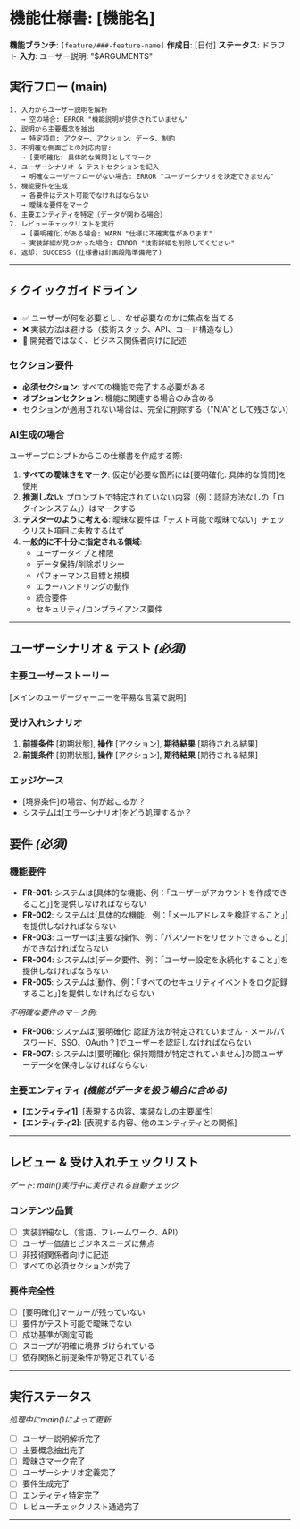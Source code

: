 # 機能仕様書: [機能名]

**機能ブランチ**: `[feature/###-feature-name]`
**作成日**: [日付]
**ステータス**: ドラフト
**入力**: ユーザー説明: "$ARGUMENTS"

## 実行フロー (main)
```
1. 入力からユーザー説明を解析
   → 空の場合: ERROR "機能説明が提供されていません"
2. 説明から主要概念を抽出
   → 特定項目: アクター、アクション、データ、制約
3. 不明確な側面ごとの対応内容:
   → [要明確化: 具体的な質問]としてマーク
4. ユーザーシナリオ & テストセクションを記入
   → 明確なユーザーフローがない場合: ERROR "ユーザーシナリオを決定できません"
5. 機能要件を生成
   → 各要件はテスト可能でなければならない
   → 曖昧な要件をマーク
6. 主要エンティティを特定（データが関わる場合）
7. レビューチェックリストを実行
   → [要明確化]がある場合: WARN "仕様に不確実性があります"
   → 実装詳細が見つかった場合: ERROR "技術詳細を削除してください"
8. 返却: SUCCESS (仕様書は計画段階準備完了)
```

---

## ⚡ クイックガイドライン
- ✅ ユーザーが何を必要とし、なぜ必要なのかに焦点を当てる
- ❌ 実装方法は避ける（技術スタック、API、コード構造なし）
- 👥 開発者ではなく、ビジネス関係者向けに記述

### セクション要件
- **必須セクション**: すべての機能で完了する必要がある
- **オプションセクション**: 機能に関連する場合のみ含める
- セクションが適用されない場合は、完全に削除する（"N/A"として残さない）

### AI生成の場合
ユーザープロンプトからこの仕様書を作成する際:
1. **すべての曖昧さをマーク**: 仮定が必要な箇所には[要明確化: 具体的な質問]を使用
2. **推測しない**: プロンプトで特定されていない内容（例：認証方法なしの「ログインシステム」）はマークする
3. **テスターのように考える**: 曖昧な要件は「テスト可能で曖昧でない」チェックリスト項目に失敗するはず
4. **一般的に不十分に指定される領域**:
   - ユーザータイプと権限
   - データ保持/削除ポリシー
   - パフォーマンス目標と規模
   - エラーハンドリングの動作
   - 統合要件
   - セキュリティ/コンプライアンス要件

---

## ユーザーシナリオ & テスト *(必須)*

### 主要ユーザーストーリー
[メインのユーザージャーニーを平易な言葉で説明]

### 受け入れシナリオ
1. **前提条件** [初期状態], **操作** [アクション], **期待結果** [期待される結果]
2. **前提条件** [初期状態], **操作** [アクション], **期待結果** [期待される結果]

### エッジケース
- [境界条件]の場合、何が起こるか？
- システムは[エラーシナリオ]をどう処理するか？

## 要件 *(必須)*

### 機能要件
- **FR-001**: システムは[具体的な機能、例：「ユーザーがアカウントを作成できること」]を提供しなければならない
- **FR-002**: システムは[具体的な機能、例：「メールアドレスを検証すること」]を提供しなければならない
- **FR-003**: ユーザーは[主要な操作、例：「パスワードをリセットできること」]ができなければならない
- **FR-004**: システムは[データ要件、例：「ユーザー設定を永続化すること」]を提供しなければならない
- **FR-005**: システムは[動作、例：「すべてのセキュリティイベントをログ記録すること」]を提供しなければならない

*不明確な要件のマーク例:*
- **FR-006**: システムは[要明確化: 認証方法が特定されていません - メール/パスワード、SSO、OAuth？]でユーザーを認証しなければならない
- **FR-007**: システムは[要明確化: 保持期間が特定されていません]の間ユーザーデータを保持しなければならない

### 主要エンティティ *(機能がデータを扱う場合に含める)*
- **[エンティティ1]**: [表現する内容、実装なしの主要属性]
- **[エンティティ2]**: [表現する内容、他のエンティティとの関係]

---

## レビュー & 受け入れチェックリスト
*ゲート: main()実行中に実行される自動チェック*

### コンテンツ品質
- [ ] 実装詳細なし（言語、フレームワーク、API）
- [ ] ユーザー価値とビジネスニーズに焦点
- [ ] 非技術関係者向けに記述
- [ ] すべての必須セクションが完了

### 要件完全性
- [ ] [要明確化]マーカーが残っていない
- [ ] 要件がテスト可能で曖昧でない
- [ ] 成功基準が測定可能
- [ ] スコープが明確に境界づけられている
- [ ] 依存関係と前提条件が特定されている

---

## 実行ステータス
*処理中にmain()によって更新*

- [ ] ユーザー説明解析完了
- [ ] 主要概念抽出完了
- [ ] 曖昧さマーク完了
- [ ] ユーザーシナリオ定義完了
- [ ] 要件生成完了
- [ ] エンティティ特定完了
- [ ] レビューチェックリスト通過完了

---
